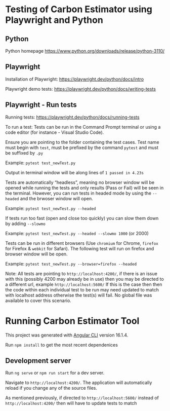# Testing of Carbon Estimator using Playwright and Python



## Python
Python homepage
https://www.python.org/downloads/release/python-3110/

## Playwright
Installation of Playwright: https://playwright.dev/python/docs/intro

Playwright demo tests: https://playwright.dev/python/docs/writing-tests

## Playwright - Run tests
Running tests: https://playwright.dev/python/docs/running-tests

To run a test:
Tests can be run in the Command Prompt terminal or using a code editor (for instance - Visual Studio Code).

Ensure you are pointing to the folder containing the test cases.
Test name must begin with `test`, must be prefixed by the command `pytest` and must be suffixed by `.py`

Example: `pytest test_newTest.py`

Output in terminal window will be along lines of `1 passed in 4.23s`

Tests are automatically “headless”, meaning no browser window will be opened while running the tests and only results (Pass or Fail) will be seen in the terminal. However, you can run tests in headed mode by using the `--headed`
and the brwoser window will open.

Example: `pytest test_newTest.py --headed`

If tests run too fast (open and close too quickly) you can slow them down by adding `--slowmo`

Example: `pytest test_newTest.py --headed --slowmo 1000` (or 2000)

Tests can be run in different browsers (Use `chromium` for Chrome, `firefox` for Firefox & `webkit` for Safari). The following test will run on firefox and browser window will be open.

Example: `pytest test_newTest.py --browser=firefox --headed`

Note: All tests are pointing to `http://localhost:4200/`, if there is an issue with this (possibly 4200 may already be in use) then you may be directed to a different url, example `http://localhost:5600/`
If this is the case then then the code within each individual test to be run may need updated to match with localhost address otherwise the test(s) will fail. No global file was available to cover this scenario.




# Running Carbon Estimator Tool

This project was generated with [Angular CLI](https://github.com/angular/angular-cli) version 16.1.4.

Run `npm install` to get the most recent dependenices

## Development server

Run `ng serve` or `npm run start` for a dev server. 

Navigate to `http://localhost:4200/`. The application will automatically reload if you change any of the source files.

As mentioned previously, if directed to `http://localhost:5600/` instead of `http://localhost:4200/` then will have to update tests to match

